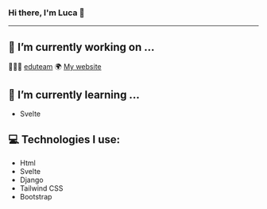 ### Hi there, I'm Luca 👋
<hr>

<!--
**Luca180405/Luca180405** is a ✨ _special_ ✨ repository because its `README.md` (this file) appears on your GitHub profile.

Here are some ideas to get you started:

- 🔭 I’m currently working on ...
- 🌱 I’m currently learning ...
- 👯 I’m looking to collaborate on ...
- 🤔 I’m looking for help with ...
- 💬 Ask me about ...
- 📫 How to reach me: ...
- 😄 Pronouns: ...
- ⚡ Fun fact: ...
-->
## 🔭 I’m currently working on ...


👨🏻‍🏫 <a href="https://github.com/HAUDRAUFHAUN/eduteam">eduteam</a>
🌍 <a href="https://github.com/Captain-Mo31/Captain-Mo31.github.io" >My website</a>


## 🌱 I’m currently learning ...

- Svelte 

## 💻 Technologies I use:

- Html <br>
- Svelte <br>
- Django<br>
- Tailwind CSS<br>
- Bootstrap <br>
